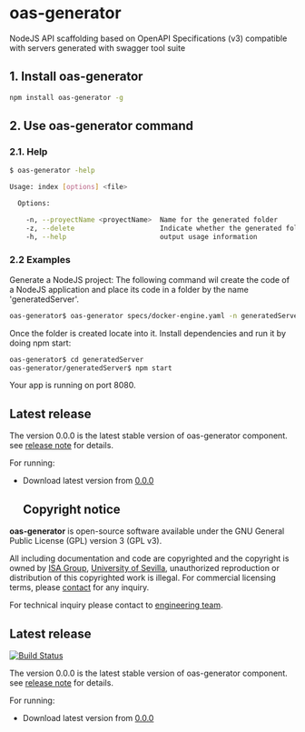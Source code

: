 # oas-generator

NodeJS API scaffolding based on OpenAPI Specifications (v3) compatible with servers generated with swagger tool suite

## 1\. Install oas-generator

```bash
npm install oas-generator -g
```

## 2\. Use oas-generator command

### 2.1\. Help

```bash
$ oas-generator -help

Usage: index [options] <file>

  Options:

    -n, --proyectName <proyectName>  Name for the generated folder
    -z, --delete                     Indicate whether the generated folder must be deleted after compression
    -h, --help                       output usage information
```

### 2.2 Examples

Generate a NodeJS project: The following command wil create the code of a NodeJS application and place its code in a folder by the name 'generatedServer'.

```bash
oas-generator$ oas-generator specs/docker-engine.yaml -n generatedServer
```

Once the folder is created locate into it. Install dependencies and run it by doing npm start:

```bash
oas-generator$ cd generatedServer
oas-generator/generatedServer$ npm start
```

Your app is running on port 8080.

## Latest release

The version 0.0.0 is the latest stable version of oas-generator component. see [release note](https://github.com/isa-group/oas-generator/releases/tag/0.0.0) for details.

For running:

- Download latest version from [0.0.0](https://github.com/isa-group/oas-generator/releases/tag/0.0.0)

  ## Copyright notice

**oas-generator** is open-source software available under the GNU General Public License (GPL) version 3 (GPL v3).

All including documentation and code are copyrighted and the copyright is owned by [ISA Group](http://www.isa.us.es), [University of Sevilla](http://www.us.es), unauthorized reproduction or distribution of this copyrighted work is illegal. For commercial licensing terms, please [contact](./extra/contact.md) for any inquiry.

For technical inquiry please contact to [engineering team](./extra/about.md).

## Latest release

[![Build Status](https://travis-ci.org/isa-group/oas-generator.svg?branch=master)](https://travis-ci.org/http://github.com/isa-group/oas-generator)

The version 0.0.0 is the latest stable version of oas-generator component. see [release note](http://github.com/isa-group/oas-generator/releases/tag/0.0.0) for details.

For running:

- Download latest version from [0.0.0](http://github.com/isa-group/oas-generator/releases/tag/0.0.0)
